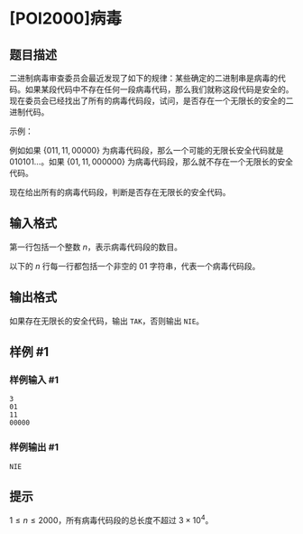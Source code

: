 # [POI2000]病毒

## 题目描述

二进制病毒审查委员会最近发现了如下的规律：某些确定的二进制串是病毒的代码。如果某段代码中不存在任何一段病毒代码，那么我们就称这段代码是安全的。现在委员会已经找出了所有的病毒代码段，试问，是否存在一个无限长的安全的二进制代码。

示例：

例如如果 $\{011, 11, 00000\}$ 为病毒代码段，那么一个可能的无限长安全代码就是 $010101 \ldots$。如果 $\{01, 11, 000000\}$ 为病毒代码段，那么就不存在一个无限长的安全代码。

现在给出所有的病毒代码段，判断是否存在无限长的安全代码。

## 输入格式

第一行包括一个整数 $n$，表示病毒代码段的数目。

以下的 $n$ 行每一行都包括一个非空的 $01$ 字符串，代表一个病毒代码段。


## 输出格式

如果存在无限长的安全代码，输出 `TAK`，否则输出 `NIE`。

## 样例 #1

### 样例输入 #1
```
3
01 
11 
00000
```

### 样例输出 #1

```
NIE
```

## 提示

$1 \leq n \leq 2000$，所有病毒代码段的总长度不超过 $3 \times 10^4$。
